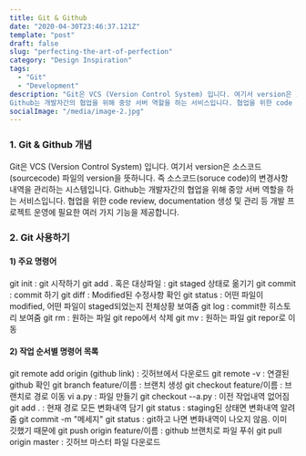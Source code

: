 ```yaml
---
title: Git & Github
date: "2020-04-30T23:46:37.121Z"
template: "post"
draft: false
slug: "perfecting-the-art-of-perfection"
category: "Design Inspiration"
tags:
  - "Git"
  - "Development"
description: "Git은 VCS (Version Control System) 입니다. 여기서 version은 소스코드(sourcecode) 파일의 version을 뜻하니다. 즉 소스코드(soruce code)의 변경사항 내역을 관리하는 시스템입니다.
Github는 개발자간의 협업을 위해 중앙 서버 역할을 하는 서비스입니다. 협업을 위한 code review, documentation 생성 및 관리 등 개발 프로젝트 운영에 필요한 여러 가지 기능을 제공합니다."
socialImage: "/media/image-2.jpg"
---
```



### 1. Git & Github 개념
Git은 VCS (Version Control System) 입니다. 여기서 version은 소스코드(sourcecode) 파일의 version을 뜻하니다. 즉 소스코드(soruce code)의 변경사항 내역을 관리하는 시스템입니다.
Github는 개발자간의 협업을 위해 중앙 서버 역할을 하는 서비스입니다. 협업을 위한 code review, documentation 생성 및 관리 등 개발 프로젝트 운영에 필요한 여러 가지 기능을 제공합니다.


### 2. Git 사용하기

#### 1) 주요 명령어

git init : git 시작하기
git add . 혹은 대상파일 : git staged 상태로 옮기기
git commit : commit 하기
git diff : Modified된 수정사항 확인
git status : 어떤 파일이 modified, 어떤 파일이 staged되었는지 전체상황 보여줌
git log : commit한 히스토리 보여줌
git rm : 원하는 파일 git repo에서 삭제
git mv : 원하는 파일 git repor로 이동

#### 2) 작업 순서별 명령어 목록

git remote add origin (github link) : 깃허브에서 다운로드
git remote -v : 연결된 github 확인
git branch feature/이름 : 브랜치 생성
git checkout feature/이름 : 브랜치로 경로 이동
vi a.py : 파일 만들기
git checkout --a.py : 이전 작업내역 없어짐
git add . : 현재 경로 모든 변화내역 담기
git status : staging된 상태면 변화내역 알려줌
git commit -m "메세지"
git status : git하고 나면 변화내역이 나오지 않음. 이미 깃했기 때문에
git push origin feature/이름 : github 브랜치로 파일 푸쉬
git pull origin master : 깃허브 마스터 파일 다운로드
